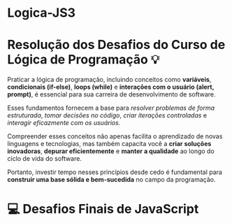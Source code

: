 # Logica-JS3

# <body>
  <h1>Resolução dos Desafios do Curso de Lógica de Programação 💡</h1>

  <p>Praticar a lógica de programação, incluindo conceitos como <strong>variáveis</strong>, <strong>condicionais (if-else)</strong>, <strong>loops (while)</strong> e <strong>interações com o usuário (alert, prompt)</strong>, é essencial para sua carreira de desenvolvimento de software.</p>
  <p>Esses fundamentos fornecem a base para <em>resolver problemas de forma estruturada</em>, <em>tomar decisões no código</em>, <em>criar iterações controladas</em> e <em>interagir eficazmente com os usuários</em>.</p>
  <p>Compreender esses conceitos não apenas facilita o aprendizado de novas linguagens e tecnologias, mas também capacita você a <strong>criar soluções inovadoras</strong>, <strong>depurar eficientemente</strong> e <strong>manter a qualidade</strong> ao longo do ciclo de vida do software.</p>
  <p>Portanto, investir tempo nesses princípios desde cedo é fundamental para <strong>construir uma base sólida e bem-sucedida</strong> no campo da programação.</p>

<!DOCTYPE html>
<html lang="pt-BR">
<head>
  <meta charset="UTF-8">
  <title>Desafios Finais JS</title>
</head>
<body>
  <h1>💻 Desafios Finais de JavaScript</h1>

  <script>
    // 1
    console.log("Bem-vindo ao meu programa!");

    // 2 e 3
    let nome = "Aline";
    console.log(`Olá, ${nome}!`);
    alert(`Olá, ${nome}!`);

    // 4
    let linguagemFavorita = prompt("Qual a linguagem de programação que você mais gosta?");
    console.log(`Você gosta de ${linguagemFavorita}.`);

    // 5 e 6
    let valor1 = parseInt(prompt("Digite o primeiro valor:"));
    let valor2 = parseInt(prompt("Digite o segundo valor:"));
    let resultadoSoma = valor1 + valor2;
    let resultadoSubtracao = valor1 - valor2;
    console.log(`A soma de ${valor1} e ${valor2} é igual a ${resultadoSoma}.`);
    console.log(`A diferença entre ${valor1} e ${valor2} é igual a ${resultadoSubtracao}.`);

    // 7
    let idade = parseInt(prompt("Qual é a sua idade?"));
    if (idade >= 18) {
      console.log("Você é maior de idade.");
    } else {
      console.log("Você é menor de idade.");
    }

    // 8
    let numero = parseInt(prompt("Digite um número:"));
    if (numero > 0) {
      console.log("O número é positivo.");
    } else if (numero < 0) {
      console.log("O número é negativo.");
    } else {
      console.log("O número é zero.");
    }

    // 9
    console.log("Contagem de 1 a 10:");
    let contador = 1;
    while (contador <= 10) {
      console.log(contador);
      contador++;
    }

    // 10
    let nota = parseFloat(prompt("Digite sua nota:"));
    if (nota >= 7) {
      console.log("Aprovado");
    } else {
      console.log("Reprovado");
    }

    // 11
    let aleatorio = Math.random();
    console.log(`Número aleatório entre 0 e 1: ${aleatorio}`);

    // 12
    let inteiro1a10 = Math.floor(Math.random() * 10) + 1;
    console.log(`Número aleatório entre 1 e 10: ${inteiro1a10}`);

    // 13
    let inteiro1a1000 = Math.floor(Math.random() * 1000) + 1;
    console.log(`Número aleatório entre 1 e 1000: ${inteiro1a1000}`);
  </script>
</body>
</html>

